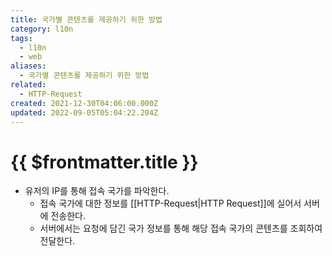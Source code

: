 ```yaml
---
title: 국가별 콘텐츠를 제공하기 위한 방법
category: l10n
tags:
  - l10n
  - web
aliases:
  - 국가별 콘텐츠를 제공하기 위한 방법
related:
  - HTTP-Request
created: 2021-12-30T04:06:00.000Z
updated: 2022-09-05T05:04:22.204Z
---
```


# {{ $frontmatter.title }}

- 유저의 IP를 통해 접속 국가를 파악한다.
  - 접속 국가에 대한 정보를 [[HTTP-Request|HTTP Request]]에 실어서 서버에 전송한다.
  - 서버에서는 요청에 담긴 국가 정보를 통해 해당 접속 국가의 콘텐츠를 조회하여 전달한다.
